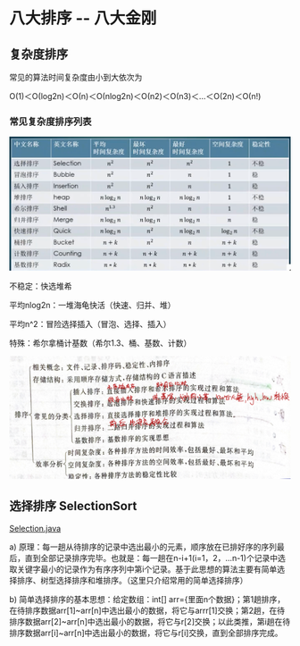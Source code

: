 # 八大排序 -- 八大金刚
## 复杂度排序
常见的算法时间复杂度由小到大依次为

Ο(1)＜Ο(log2n)＜Ο(n)＜Ο(nlog2n)＜Ο(n2)＜Ο(n3)＜…＜Ο(2n)＜Ο(n!)

### 常见复杂度排序列表

![常见排序](./SortList.png)

不稳定：快选堆希

平均nlog2n：一堆海龟快活（快速、归并、堆）

平均n^2：冒险选择插入（冒泡、选择、插入）

特殊：希尔拿桶计基数（希尔1.3、桶、基数、计数）

![常见排序的提示](./SortTip.png)

## 选择排序 SelectionSort 
[Selection.java](./SelectionSort.java)

a) 原理：每一趟从待排序的记录中选出最小的元素，顺序放在已排好序的序列最后，直到全部记录排序完毕。也就是：每一趟在n-i+1(i=1，2，…n-1)个记录中选取关键字最小的记录作为有序序列中第i个记录。基于此思想的算法主要有简单选择排序、树型选择排序和堆排序。（这里只介绍常用的简单选择排序）

b) 简单选择排序的基本思想：给定数组：int[] arr={里面n个数据}；第1趟排序，在待排序数据arr[1]~arr[n]中选出最小的数据，将它与arrr[1]交换；第2趟，在待排序数据arr[2]~arr[n]中选出最小的数据，将它与r[2]交换；以此类推，第i趟在待排序数据arr[i]~arr[n]中选出最小的数据，将它与r[i]交换，直到全部排序完成。
